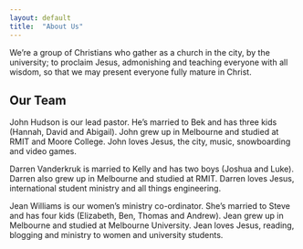 ```yaml
---
layout: default
title:  "About Us"
---
```


We’re a group of Christians who gather as a church in the city, by the university; to proclaim Jesus, admonishing and teaching everyone with all wisdom, so that we may present everyone fully mature in Christ.



Our Team
--------

John Hudson is our lead pastor. He’s married to Bek and has three kids (Hannah, David and Abigail). John grew up in Melbourne and studied at RMIT and Moore College. John loves Jesus, the city, music, snowboarding and video games.

Darren Vanderkruk is married to Kelly and has two boys (Joshua and Luke). Darren also grew up in Melbourne and studied at RMIT. Darren loves Jesus, international student ministry and all things engineering.

Jean Williams is our women’s ministry co-ordinator. She’s married to Steve and has four kids (Elizabeth, Ben, Thomas and Andrew). Jean grew up in Melbourne and studied at Melbourne University. Jean loves Jesus, reading, blogging and ministry to women and university students.